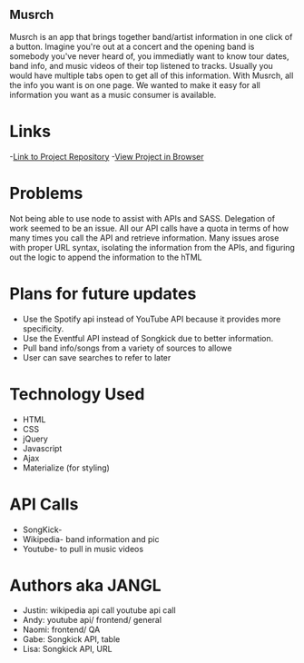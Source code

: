 ## Musrch

Musrch is an app that brings together band/artist information in one click of a button. Imagine you're out at a concert and the opening band is somebody you've never heard of, you immediatly want to know tour dates, band info, and music videos of their top listened to tracks. Usually you would have multiple tabs open to get all of this information. With Musrch, all the info you want is on one page. We wanted to make it easy for all information you want as a music consumer is available.

# Links
-[Link to Project Repository](https://github.com/ajrice1018/musrchrrrrr "Link to project Repo")
-[View Project in Browser](https://ajrice1018.github.io/musrchrrrrr/ "View app in browser")

# Problems
Not being able to use node to assist with APIs and SASS. Delegation of work seemed to be an issue. All our API calls have a quota in terms of how many times you call the API and retrieve information. Many issues arose with proper URL syntax, isolating the information from the APIs, and figuring out the logic to append the information to the hTML


# Plans for future updates
* Use the Spotify api instead of YouTube API because it provides more specificity.
* Use the Eventful API instead of Songkick due to better information.
* Pull band info/songs from a variety of sources to allowe
* User can save searches to refer to later


# Technology Used
* HTML
* CSS
* jQuery
* Javascript
* Ajax
* Materialize (for styling)

# API Calls
* SongKick-
* Wikipedia- band information and pic
* Youtube- to pull in music videos

# Authors aka JANGL
- Justin: wikipedia api call youtube api call
- Andy: youtube api/ frontend/ general
- Naomi: frontend/ QA
- Gabe: Songkick API, table
- Lisa: Songkick API, URL 


